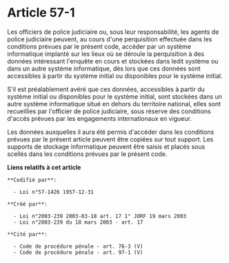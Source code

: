 # Article 57-1

Les officiers de police judiciaire ou, sous leur responsabilité, les agents de police judiciaire peuvent, au cours d'une
perquisition effectuée dans les conditions prévues par le présent code, accéder par un système informatique implanté sur les
lieux où se déroule la perquisition à des données intéressant l'enquête en cours et stockées dans ledit système ou dans un
autre système informatique, dès lors que ces données sont accessibles à partir du système initial ou disponibles pour le
système initial.

S'il est préalablement avéré que ces données, accessibles à partir du système initial ou disponibles pour le système initial,
sont stockées dans un autre système informatique situé en dehors du territoire national, elles sont recueillies par
l'officier de police judiciaire, sous réserve des conditions d'accès prévues par les engagements internationaux en vigueur.

Les données auxquelles il aura été permis d'accéder dans les conditions prévues par le présent article peuvent être copiées
sur tout support. Les supports de stockage informatique peuvent être saisis et placés sous scellés dans les conditions
prévues par le présent code.

**Liens relatifs à cet article**

	**Codifié par**:

	  - Loi n°57-1426 1957-12-31

	**Créé par**:

	  - Loi n°2003-239 2003-03-18 art. 17 1° JORF 19 mars 2003
	  - Loi n°2003-239 du 18 mars 2003 - art. 17

	**Cité par**:

	  - Code de procédure pénale - art. 76-3 (V)
	  - Code de procédure pénale - art. 97-1 (V)
